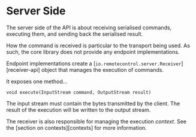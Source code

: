 # Server Side

The server side of the API is about receiving serialised commands, executing them, and sending back the serialised result.

How the command is received is particular to the transport being used. As such, the core library does not provide any endpoint implementations. 

Endpoint implementations create a [`io.remotecontrol.server.Receiver`][receiver-api] object that manages the execution of commands.

It exposes one method...

    void execute(InputStream command, OutputStream result)

The input stream must contain the bytes transmitted by the client. The result of the execution will be written to the output stream.

The receiver is also responsible for managing the execution *context*. See the [section on contexts][contexts] for more information.